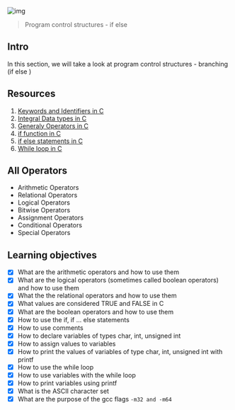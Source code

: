 ![img](https://assets.imaginablefutures.com/media/images/ALX_Logo.max-200x150.png)
>Program control structures - if else  

## Intro 
In this section, we will take a look at program control structures  - branching (if else )

## Resources 
1. [Keywords and Identifiers in C](https://publications.gbdirect.co.uk//c_book/chapter2/keywords_and_identifiers.html)
2. [Integral Data types in C](https://publications.gbdirect.co.uk//c_book/chapter2/integral_types.html)
3. [ Generaly Operators in C](https://www.studytonight.com/c/operators-in-c.php)
4. [if function in C](https://www.cprogramming.com/tutorial/c/lesson2.html)
5. [if else statements in C](https://www.tutorialspoint.com/cprogramming/if_else_statement_in_c.htm)
6. [While loop in C](https://www.tutorialspoint.com/cprogramming/c_while_loop.htm)

## All Operators  
<ul>
<li>Arithmetic Operators</li>
<li>Relational Operators</li>
<li>Logical Operators</li>
<li>Bitwise Operators</li>
<li>Assignment Operators</li>
<li>Conditional Operators</li>
<li>Special Operators</li>
</ul>

## Learning objectives 

* [X] What are the arithmetic operators and how to use them
* [X] What are the logical operators (sometimes called boolean operators) and how to use them 
* [X] What the the relational operators and how to use them
* [X] What values are considered TRUE and FALSE in C
* [X] What are the boolean operators and how to use them
* [X] How to use the if, if ... else statements
* [X] How to use comments
* [X] How to declare variables of types char, int, unsigned int
* [X] How to assign values to variables
* [X] How to print the values of variables of type char, int, unsigned int with printf
* [X] How to use the while loop
* [X] How to use variables with the while loop
* [X] How to print variables using printf
* [X] What is the ASCII character set
* [X] What are the purpose of the gcc flags ```-m32 and -m64```
